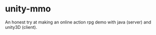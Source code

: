 # unity-mmo

An honest try at making an online action rpg demo with java (server) and unity3D (client). 